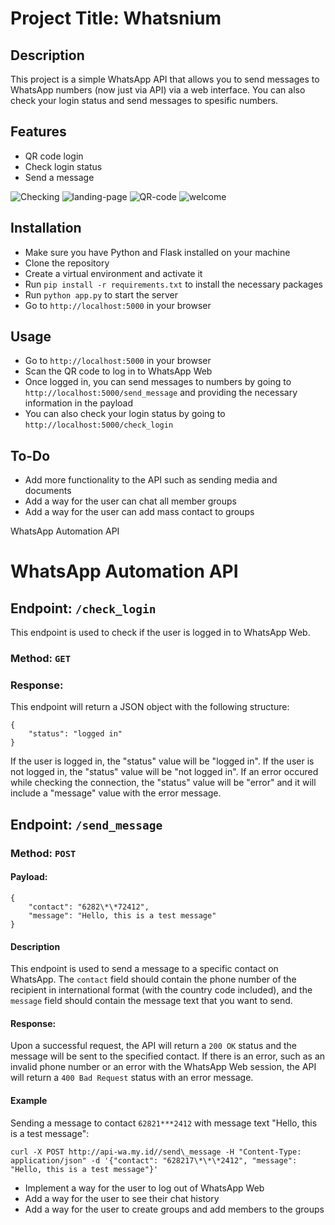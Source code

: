 # Project Title: Whatsnium

## Description
This project is a simple WhatsApp API that allows you to send messages to WhatsApp numbers (now just via API) via a web interface. You can also check your login status and send messages to spesific numbers.

## Features
- QR code login
- Check login status
- Send a message

![Checking](https://user-images.githubusercontent.com/73378179/214401853-a55166c4-4179-4d9e-a7eb-464ab5c63d35.PNG)
![landing-page](https://user-images.githubusercontent.com/73378179/214401862-6a9d475e-36ff-4761-855d-1418f1376880.PNG)
![QR-code](https://user-images.githubusercontent.com/73378179/214401864-6a61736f-4b40-4b1a-bd9d-7097ece08453.PNG)
![welcome](https://user-images.githubusercontent.com/73378179/214401867-8e52371c-a06f-470c-a5f0-a1fc042937b8.PNG)

## Installation
- Make sure you have Python and Flask installed on your machine
- Clone the repository
- Create a virtual environment and activate it
- Run `pip install -r requirements.txt` to install the necessary packages
- Run `python app.py` to start the server
- Go to `http://localhost:5000` in your browser

## Usage
- Go to `http://localhost:5000` in your browser
- Scan the QR code to log in to WhatsApp Web
- Once logged in, you can send messages to numbers by going to `http://localhost:5000/send_message` and providing the necessary information in the payload
- You can also check your login status by going to `http://localhost:5000/check_login`

## To-Do
- Add more functionality to the API such as sending media and documents
- Add a way for the user can chat all member groups
- Add a way for the user can add mass contact to groups

WhatsApp Automation API  

WhatsApp Automation API
=======================

  

Endpoint: `/check_login`
------------------------

This endpoint is used to check if the user is logged in to WhatsApp Web.

### Method: `GET`

### Response:

This endpoint will return a JSON object with the following structure:

    {
        "status": "logged in"
    }
    

If the user is logged in, the "status" value will be "logged in". If the user is not logged in, the "status" value will be "not logged in". If an error occured while checking the connection, the "status" value will be "error" and it will include a "message" value with the error message.

Endpoint: `/send_message`
-------------------------

### Method: `POST`

#### Payload:

    {
        "contact": "6282\*\*72412",
        "message": "Hello, this is a test message"
    }
    

#### Description

This endpoint is used to send a message to a specific contact on WhatsApp. The `contact` field should contain the phone number of the recipient in international format (with the country code included), and the `message` field should contain the message text that you want to send.

#### Response:

Upon a successful request, the API will return a `200 OK` status and the message will be sent to the specified contact. If there is an error, such as an invalid phone number or an error with the WhatsApp Web session, the API will return a `400 Bad Request` status with an error message.

#### Example

Sending a message to contact `62821***2412` with message text "Hello, this is a test message":

    curl -X POST http://api-wa.my.id//send\_message -H "Content-Type: application/json" -d '{"contact": "628217\*\*\*2412", "message": "Hello, this is a test message"}'
- Implement a way for the user to log out of WhatsApp Web
- Add a way for the user to see their chat history
- Add a way for the user to create groups and add members to the groups
